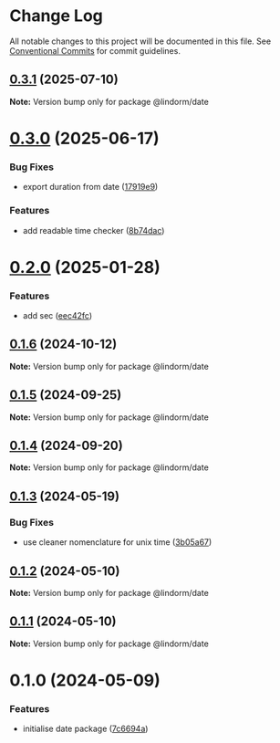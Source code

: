 # Change Log

All notable changes to this project will be documented in this file.
See [Conventional Commits](https://conventionalcommits.org) for commit guidelines.

## [0.3.1](https://github.com/lindorm-io/monorepo/compare/@lindorm/date@0.3.0...@lindorm/date@0.3.1) (2025-07-10)

**Note:** Version bump only for package @lindorm/date

# [0.3.0](https://github.com/lindorm-io/monorepo/compare/@lindorm/date@0.2.0...@lindorm/date@0.3.0) (2025-06-17)

### Bug Fixes

- export duration from date ([17919e9](https://github.com/lindorm-io/monorepo/commit/17919e9953161d1336a1c68902a4c143287fd553))

### Features

- add readable time checker ([8b74dac](https://github.com/lindorm-io/monorepo/commit/8b74dac813336143488bf58c3eacf68fc18b98a0))

# [0.2.0](https://github.com/lindorm-io/monorepo/compare/@lindorm/date@0.1.6...@lindorm/date@0.2.0) (2025-01-28)

### Features

- add sec ([eec42fc](https://github.com/lindorm-io/monorepo/commit/eec42fc880d64cabf0acfcdf0f8d20d93311c76d))

## [0.1.6](https://github.com/lindorm-io/monorepo/compare/@lindorm/date@0.1.5...@lindorm/date@0.1.6) (2024-10-12)

**Note:** Version bump only for package @lindorm/date

## [0.1.5](https://github.com/lindorm-io/monorepo/compare/@lindorm/date@0.1.4...@lindorm/date@0.1.5) (2024-09-25)

**Note:** Version bump only for package @lindorm/date

## [0.1.4](https://github.com/lindorm-io/monorepo/compare/@lindorm/date@0.1.3...@lindorm/date@0.1.4) (2024-09-20)

**Note:** Version bump only for package @lindorm/date

## [0.1.3](https://github.com/lindorm-io/monorepo/compare/@lindorm/date@0.1.2...@lindorm/date@0.1.3) (2024-05-19)

### Bug Fixes

- use cleaner nomenclature for unix time ([3b05a67](https://github.com/lindorm-io/monorepo/commit/3b05a67b94c775b1d0929a4a8d002473b726e300))

## [0.1.2](https://github.com/lindorm-io/monorepo/compare/@lindorm/date@0.1.1...@lindorm/date@0.1.2) (2024-05-10)

**Note:** Version bump only for package @lindorm/date

## [0.1.1](https://github.com/lindorm-io/monorepo/compare/@lindorm/date@0.1.0...@lindorm/date@0.1.1) (2024-05-10)

**Note:** Version bump only for package @lindorm/date

# 0.1.0 (2024-05-09)

### Features

- initialise date package ([7c6694a](https://github.com/lindorm-io/monorepo/commit/7c6694a87c90f8173d8cdf12c0a9387aaae9fad5))
